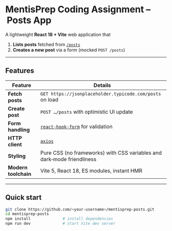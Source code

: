# MentisPrep Coding Assignment – Posts App

A lightweight **React 18 + Vite** web application that

1. **Lists posts** fetched from [`/posts`](https://jsonplaceholder.typicode.com/posts)  
2. **Creates a new post** via a form (mocked `POST /posts`)

---

## Features

| Feature | Details |
|---------|---------|
| **Fetch posts** | `GET https://jsonplaceholder.typicode.com/posts` on load |
| **Create post** | `POST …/posts` with optimistic UI update |
| **Form handling** | [`react‑hook‑form`](https://react-hook-form.com/) for validation |
| **HTTP client** | [`axios`](https://axios-http.com/) |
| **Styling** | Pure CSS (no frameworks) with CSS variables and dark‑mode friendliness |
| **Modern toolchain** | Vite 5, React 18, ES modules, instant HMR |

---

## Quick start

```bash
git clone https://github.com/<your‑username>/mentisprep-posts.git
cd mentisprep-posts
npm install              # install dependencies
npm run dev              # start Vite dev server
